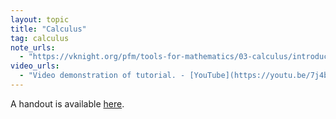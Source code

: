 ```yaml
---
layout: topic
title: "Calculus"
tag: calculus
note_urls:
  - "https://vknight.org/pfm/tools-for-mathematics/03-calculus/introduction/main.html"
video_urls:
  - "Video demonstration of tutorial. - [YouTube](https://youtu.be/7j4bqypXi48)"
---
```


A handout is available [here]({{site.baseurl}}/assets/handouts/spring/03-calculus/main.pdf).
